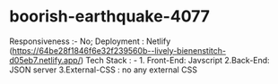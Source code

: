 # boorish-earthquake-4077

Responsiveness :- No;
Deployment : Netlify (https://64be28f1846f6e32f239560b--lively-bienenstitch-d05eb7.netlify.app/)
Tech Stack : - 
    1. Front-End: Javscript
    2.Back-End: JSON server
    3.External-CSS : no any external CSS
